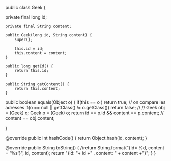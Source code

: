 public class Geek {

 private final long id;
    
    private final String content;

    public Geek(long id, String content) {
        super();

        this.id = id;
        this.content = content;
    }

    public long getId() {
        return this.id;
    }

    public String getContent() {
        return this.content;
    }
public boolean equals(Object o) {
    if(this == o ) return true; // on compare les adresses
    if(o == null || getClass() != o.getClass()) return false; // 
    // Geek obj = (Geek) o;
    Geek p = (Geek) o;
    return id == p.id && content == p.content;
//    content == obj.content;

}

@override
public int hashCode() {
    return Object.hash(id, content);
}

@override
public String toString() {
    //return String.format("{id= %d, content = '%s'}", id, content);
    return "{id: "+ id +" , content: " + content +"}";
}
}

